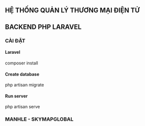 ## HỆ THỐNG QUẢN LÝ THƯƠNG MẠI ĐIỆN TỬ
## BACKEND PHP LARAVEL

### CÀI ĐẶT

#### Laravel
composer install

#### Create database
php artisan migrate

#### Run server
php artisan serve

### MANHLE - SKYMAPGLOBAL